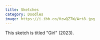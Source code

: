 ```yaml
---
title: Sketches
category: Doodles
image: https://i.ibb.co/HzwQZ7W/Art8.jpg
---
```

This sketch is titled "Girl" (2023).